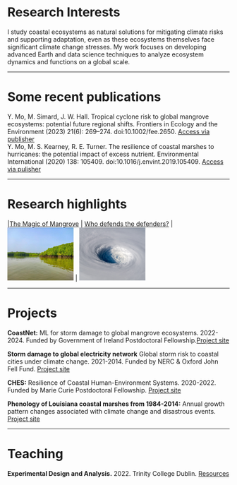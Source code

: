 # Research Interests
I study coastal ecosystems as natural solutions for mitigating climate risks and supporting adaptation, even as these ecosystems themselves face significant climate change stresses. My work focuses on developing advanced Earth and data science techniques to analyze ecosystem dynamics and functions on a global scale.

---

# Some recent publications
Y. Mo, M. Simard, J. W. Hall. Tropical cyclone risk to global mangrove ecosystems: potential future regional shifts. Frontiers in Ecology and the Environment (2023) 21(6): 269–274. doi:10.1002/fee.2650. [Access via publisher](https://esajournals.onlinelibrary.wiley.com/doi/full/10.1002/fee.2650) 
<br/>Y. Mo, M. S. Kearney, R. E. Turner. The resilience of coastal marshes to hurricanes: the potential impact of excess nutrient. Environmental International (2020) 138: 105409. doi:10.1016/j.envint.2019.105409. [Access via pulisher](https://www.sciencedirect.com/science/article/pii/S0160412019312814#:~:text=Because%20excess%20nutrient%20can%20reduce,the%20marshes'%20susceptibility%20to%20hurricanes.)

---

# Research highlights
|[The Magic of Mangrove](https://www.youtube.com/watch?v=2gAxHTHOSKk) | [Who defends the defenders?](https://www.esa.org/blog/2023/09/29/tropical-cyclones-pose-risk-to-mangroves/)
|<img src="assets/img/mangrove.jpg" width="150" height="120" > | <img src="assets/img/storm.png" width="150" height="120">

---

# Projects
**CoastNet:** ML for storm damage to global mangrove ecosystems. 2022-2024. Funded by Government of Ireland Postdoctoral Fellowship.[Project site]()


**Storm damage to global electricity network** Global storm risk to coastal cities under climate change. 2021-2014. Funded by NERC & Oxford John Fell Fund. [Project site]()


**CHES:** Resilience of Coastal Human-Environment Systems. 2020-2022. Funded by Marie Curie Postdoctoral Fellowship. [Project site](https://github.com/moyu-ENV/CHES)


**Phenology of Louisiana coastal marshes from 1984-2014:** Annual growth pattern changes associated with climate change and disastrous events. [Project site]() 

---

# Teaching 
**Experimental Design and Analysis.** 2022. Trinity College Dublin. [Resources](https://github.com/moyu-ENV/Teaching/tree/main/TCD-ZOU33070)
